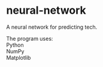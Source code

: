 # neural-network
A neural network for predicting tech.

The program uses:
<br>Python
<br>NumPy
<br>Matplotlib

